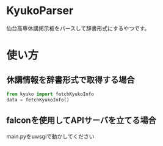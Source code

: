 # KyukoParser
仙台高専休講掲示板をパースして辞書形式にするやつです。

# 使い方
## 休講情報を辞書形式で取得する場合
```Python
from kyuko import fetchKyukoInfo
data = fetchKyukoInfo()
```
## falconを使用してAPIサーバを立てる場合
main.pyをuwsgiで動かしてください
